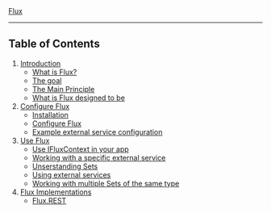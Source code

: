 <span class="breadcrumbs">
    <a href="./">Flux</a>
</span>

---

## Table of Contents

1. [Introduction](01.introduction.md)
    - [What is Flux?](01.introduction.md#what-is-flux)
    - [The goal](01.introduction.md#the-goal)
    - [The Main Principle](01.introduction.md#the-main-principle)
    - [What is Flux designed to be](01.introduction.md#what-is-flux-designed-to-be)
2. [Configure Flux](02.configure.md)
    - [Installation](02.configure.md#installation)
    - [Configure Flux](02.configure.md#configure-flux)
    - [Example external service configuration](02.configure.md#example-external-service-configuration)
3. [Use Flux](03.use.md)
    - [Use IFluxContext in your app](03.use.md#use-ifluxcontext-in-your-app)
    - [Working with a specific external service](03.use.md#working-with-a-specific-external-service)
    - [Unserstanding Sets](03.use.md#unserstanding-sets)
    - [Using external services](03.use.md#using-external-services)
    - [Working with multiple Sets of the same type](03.use.md#working-with-multiple-sets-of-the-same-type)
4. [Flux Implementations](04.implementations.md)
    - [Flux.REST](rest/01.introduction.md)